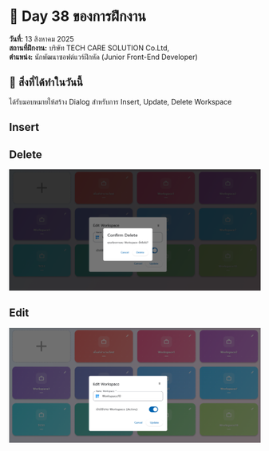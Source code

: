# 📅 Day 38 ของการฝึกงาน
**วันที่:** 13 สิงหาคม 2025  
**สถานที่ฝึกงาน:** บริษัท TECH CARE SOLUTION Co.Ltd,  
**ตำแหน่ง:** นักพัฒนาซอฟต์แวร์ฝึกหัด (Junior Front-End Developer)


## 📝 สิ่งที่ได้ทำในวันนี้
ได้รับมอบหมายให้สร้าง Dialog สำหรับการ Insert, Update, Delete Workspace

## Insert


## Delete
![Image delete](images/screenshotdelete1.png)

## Edit
![Image edit](images/screenshotedit2.png)

